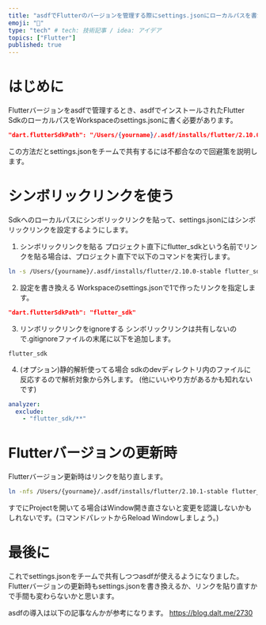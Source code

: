 ```yaml
---
title: "asdfでFlutterのバージョンを管理する際にsettings.jsonにローカルパスを書かない方法"
emoji: "🐙"
type: "tech" # tech: 技術記事 / idea: アイデア
topics: ["Flutter"]
published: true
---
```

# はじめに
Flutterバージョンをasdfで管理するとき、asdfでインストールされたFlutter SdkのローカルパスをWorkspaceのsettings.jsonに書く必要があります。
```json:settings.json
"dart.flutterSdkPath": "/Users/{yourname}/.asdf/installs/flutter/2.10.0-stable"
```
この方法だとsettings.jsonをチームで共有するには不都合なので回避策を説明します。
# シンボリックリンクを使う
Sdkへのローカルパスにシンボリックリンクを貼って、settings.jsonにはシンボリックリンクを設定するようにします。
1. シンボリックリンクを貼る
プロジェクト直下にflutter_sdkという名前でリンクを貼る場合は、プロジェクト直下で以下のコマンドを実行します。
```zsh
ln -s /Users/{yourname}/.asdf/installs/flutter/2.10.0-stable flutter_sdk
```
2. 設定を書き換える
Workspaceのsettings.jsonで1で作ったリンクを指定します。
```json:settings.json
"dart.flutterSdkPath": "flutter_sdk"
```
3. リンボリックリンクをignoreする
シンボリックリンクは共有しないので.gitignoreファイルの末尾に以下を追加します。
```text:.gitignore
flutter_sdk
```
4. (オプション)静的解析使ってる場合
sdkのdevディレクトリ内のファイルに反応するので解析対象から外します。
(他にいいやり方があるかも知れないです)
```yaml:analysis_options.yaml
analyzer:
  exclude:
    - "flutter_sdk/**"
```
# Flutterバージョンの更新時
Flutterバージョン更新時はリンクを貼り直します。
```zsh
ln -nfs /Users/{yourname}/.asdf/installs/flutter/2.10.1-stable flutter_sdk
```
すでにProjectを開いてる場合はWindow開き直さないと変更を認識しないかもしれないです。(コマンドパレットからReload Windowしましょう。)
# 最後に
これでsettings.jsonをチームで共有しつつasdfが使えるようになりました。Flutterバージョンの更新時もsettings.jsonを書き換えるか、リンクを貼り直すかで手間も変わらないかと思います。

asdfの導入は以下の記事なんかが参考になります。
https://blog.dalt.me/2730